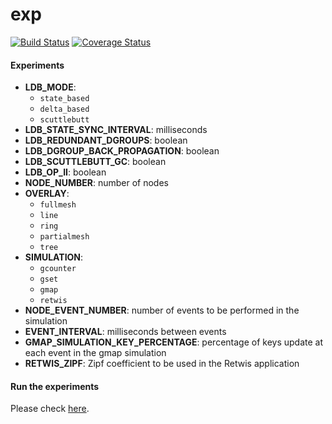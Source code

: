 # exp 

[![Build Status](https://img.shields.io/travis/vitorenesduarte/exp/master.svg)](https://travis-ci.org/vitorenesduarte/exp)
[![Coverage Status](https://img.shields.io/coveralls/github/vitorenesduarte/exp/master.svg?maxAge=60)](https://coveralls.io/github/vitorenesduarte/exp?branch=master)


#### Experiments

- __LDB_MODE__:
  - `state_based`
  - `delta_based`
  - `scuttlebutt`
- __LDB_STATE_SYNC_INTERVAL__: milliseconds
- __LDB_REDUNDANT_DGROUPS__: boolean
- __LDB_DGROUP_BACK_PROPAGATION__: boolean
- __LDB_SCUTTLEBUTT_GC__: boolean
- __LDB_OP_II__: boolean
- __NODE_NUMBER__: number of nodes
- __OVERLAY__:
  - `fullmesh`
  - `line`
  - `ring`
  - `partialmesh`
  - `tree`
- __SIMULATION__:
  - `gcounter`
  - `gset`
  - `gmap`
  - `retwis`
- __NODE_EVENT_NUMBER__: number of events to be performed in
the simulation
- __EVENT_INTERVAL__: milliseconds between events
- __GMAP_SIMULATION_KEY_PERCENTAGE__: percentage of keys update at each event in the gmap simulation
- __RETWIS_ZIPF__: Zipf coefficient to be used in
the Retwis application

#### Run the experiments
Please check [here](evaluation/icde19).


<!--
#### Google Cloud Platform

- To start and stop the cluster:

```bash
$ bin/g-cluster.sh start
$ bin/g-cluster.sh stop
```

##### Tail the logs

```bash
$ kubectl get pods
              READY     STATUS    RESTARTS   AGE
exp-1488549530072065763-3946360666-0b6d8   0/1       Pending   0
...
$ kubectl logs -f exp-1488549530072065763-3946360666-0b6d8
```


##### dashboard

- To start the dashboard:
```bash
$ bin/lsim-dash-deploy.sh
```

- To open the dashboard:

```bash
$ bin/dash-proxy.sh
```

This will open a new chrome tab with the dashboard.
-->
